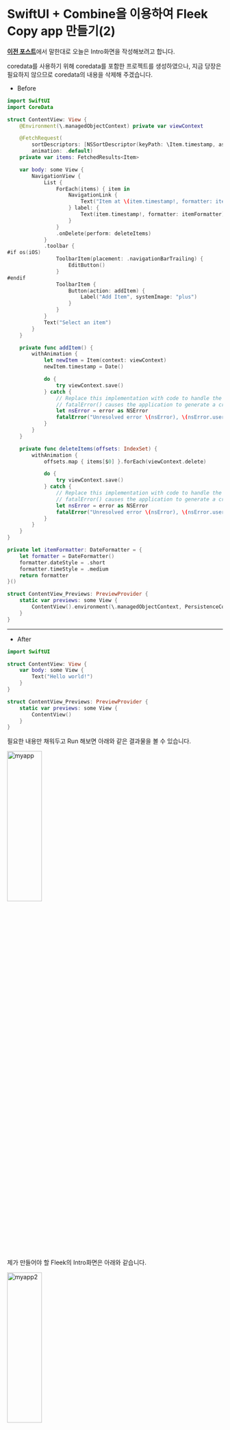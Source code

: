 # SwiftUI + Combine을 이용하여 Fleek Copy app 만들기(2)

[**이전 포스트**](https://aske0115.github.io/develop/2023-03-17-fleekCopy/)에서 말한대로 오늘은 Intro화면을 작성해보려고 합니다.

coredata를 사용하기 위해 coredata를 포함한 프로젝트를 생성하였으나, 지금 당장은 필요하지 않으므로 coredata의 내용을 삭제해 주겠습니다.

- Before

```swift
import SwiftUI
import CoreData

struct ContentView: View {
    @Environment(\.managedObjectContext) private var viewContext

    @FetchRequest(
        sortDescriptors: [NSSortDescriptor(keyPath: \Item.timestamp, ascending: true)],
        animation: .default)
    private var items: FetchedResults<Item>

    var body: some View {
        NavigationView {
            List {
                ForEach(items) { item in
                    NavigationLink {
                        Text("Item at \(item.timestamp!, formatter: itemFormatter)")
                    } label: {
                        Text(item.timestamp!, formatter: itemFormatter)
                    }
                }
                .onDelete(perform: deleteItems)
            }
            .toolbar {
#if os(iOS)
                ToolbarItem(placement: .navigationBarTrailing) {
                    EditButton()
                }
#endif
                ToolbarItem {
                    Button(action: addItem) {
                        Label("Add Item", systemImage: "plus")
                    }
                }
            }
            Text("Select an item")
        }
    }

    private func addItem() {
        withAnimation {
            let newItem = Item(context: viewContext)
            newItem.timestamp = Date()

            do {
                try viewContext.save()
            } catch {
                // Replace this implementation with code to handle the error appropriately.
                // fatalError() causes the application to generate a crash log and terminate. You should not use this function in a shipping application, although it may be useful during development.
                let nsError = error as NSError
                fatalError("Unresolved error \(nsError), \(nsError.userInfo)")
            }
        }
    }

    private func deleteItems(offsets: IndexSet) {
        withAnimation {
            offsets.map { items[$0] }.forEach(viewContext.delete)

            do {
                try viewContext.save()
            } catch {
                // Replace this implementation with code to handle the error appropriately.
                // fatalError() causes the application to generate a crash log and terminate. You should not use this function in a shipping application, although it may be useful during development.
                let nsError = error as NSError
                fatalError("Unresolved error \(nsError), \(nsError.userInfo)")
            }
        }
    }
}

private let itemFormatter: DateFormatter = {
    let formatter = DateFormatter()
    formatter.dateStyle = .short
    formatter.timeStyle = .medium
    return formatter
}()

struct ContentView_Previews: PreviewProvider {
    static var previews: some View {
        ContentView().environment(\.managedObjectContext, PersistenceController.preview.container.viewContext)
    }
}
```

---

- After

```swift
import SwiftUI

struct ContentView: View {
    var body: some View {
        Text("Hello world!")
    }
}

struct ContentView_Previews: PreviewProvider {
    static var previews: some View {
        ContentView()
    }
}
```

필요한 내용만 채워두고 Run 해보면 아래와 같은 결과물을 볼 수 있습니다.

<img src="/assets/img/blog/fleekCopy/myapp.png" width="40%" height="30%" title="CopyApp" alt="myapp"></img>   

제가 만들어야 할 Fleek의 Intro화면은 아래와 같습니다.

<img src="/assets/img/blog/fleekCopy/fleekintro.png" width="40%" height="30%" title="Fleek" alt="myapp2"></img>

---

- Fleek 로고가 위치해있고
- 아래 Text가 있으며,
- 바로 아래는 Loading Bar가 있습니다.
- Background는 Black 색상을 가지고 있습니다.

위 View를 코드로 나타내보겠습니다.

```swift
import SwiftUI

struct ContentView: View  {
    let workoutDateRange = Date()...Date().addingTimeInterval(3)
    var body: some View {
        GeometryReader { geo  in
            VStack {
                Text("FLEEK")
                    .foregroundColor(.red)
                    .fontWeight(.heavy)
                    .font(.largeTitle)
                Text("당신의 운동을 의미있게!")
                    .foregroundColor(.white)
                ProgressView(timerInterval: workoutDateRange, countsDown: false)
                    .tint(.red)
                    .frame(width: 160)
            }
            .frame(minWidth: geo.size.width, maxWidth: .infinity, maxHeight: .infinity)
            .background(.black)
        }
    }
}

struct ContentView_Previews: PreviewProvider {
    static var previews: some View {
        ContentView()
    }
}
```

---

위 코드를 실행한 결과는 아래와 같습니다.

<img src="/assets/img/blog/fleekCopy/stopintro.jpeg" width="40%" height="30%" title="Fleek2" alt="myapp3"></img>   


> 로고까지 동일하게 맞추지는 않겠습니다.
> 

---

코드에서 사용된 컴포넌트들에 대한 간략한 설명을 해보도록 하겠습니다.

- GeometryReader
    
    ![GeometryReader](/assets/img/blog/fleekCopy/geometryreader.png)
    
    - 공식문서에서 설명하는 것 처럼 “Contents 의 사이즈와 위치를 자체 크기의 좌표 및 공간으로 나타내는 컨테이너 뷰” 입니다.
    - 해당 메소드를 최상단으로 감싸준 이유는, 디바이스의 크기를 GeometryProxy를 통해 얻어와 꽉찬 화면을 띄워주기 위함입니다.
    
    ```swift
    @frozen public struct GeometryReader<Content> : View where Content : View {
    
        public var content: (GeometryProxy) -> Content
    
        @inlinable public init(@ViewBuilder content: @escaping (GeometryProxy) -> Content)
    
        /// The type of view representing the body of this view.
        ///
        /// When you create a custom view, Swift infers this type from your
        /// implementation of the required ``View/body-swift.property`` property.
        public typealias Body = Never
    }
    ```
    
    - 코드를 보면 GeomertyProxy를 @escaping closure를 통해 전달해 주는 것을 볼 수 있습니다.
- Geomerty Proxy에는 과연 무슨 정보가 있을까요?
    
    ```swift
    public struct GeometryProxy {
    
        /// The size of the container view.
        public var size: CGSize { get }
    
        /// Resolves the value of `anchor` to the container view.
        public subscript<T>(anchor: Anchor<T>) -> T { get }
    
        /// The safe area inset of the container view.
        public var safeAreaInsets: EdgeInsets { get }
    
        /// Returns the container view's bounds rectangle, converted to a defined
        /// coordinate space.
        public func frame(in coordinateSpace: CoordinateSpace) -> CGRect
    }
    ```
    
    - containerView의 size , layout anchor, safeAreaInsets, frame 등 좌표계와 크기에 관한 정보가 담겨있는 것을 확인할 수 있습니다.
    - 따라서 최상단을 GeometryReader로 감싸고, Geomerty Proxy를 통해 각 Component들의 frame을 정해주기 위해 사용하였습니다.
    
    ```swift
     GeometryReader { geo in
                ...
                }
    						//여기서 geo(GeometryProxy)의 정보를 가지고 frame을 잡아주고 있습니다.
                .frame(minWidth: geo.size.width, maxWidth: .infinity, maxHeight: .infinity)
       
            }
    ```
    

---

- VStack
    - vertical line(수직)으로 subview들을 정렬해주는 뷰입니다.

![스크린샷 2023-03-18 오후 8.52.54.png](/assets/img/blog/fleekCopy/vstack.png)

---

- Text
    - Text는 말그대로 text(문자열)을 나타내주는 view입니다.
        
        ![스크린샷 2023-03-18 오후 8.56.27.png](/assets/img/blog/fleekCopy/text.png)
        
    - 코드로 살펴보면 “FLEEK”, “당신의 운동을 의미있게!” 2가지의 문자열을 노출해주는 것을 알 수 있습니다.
    - “FLEEK” Text의 속성은 글자색 (빨강), 폰트는 두껍게, 폰트크기는 largeTitle로 정해주었습니다.
    - “당신의 운동을 의미있게!” Text 속성은 글자색만 흰색으로 정해주었습니다.

> VStack아래에 2개의 Text를 순서대로 노출한 결과, VStack의 설명대로 수직으로 정렬해서 보여주는 것을 알 수 있습니다.
> 

---

- ProgressView
    - 로딩바 혹은 다운로드 진행 등, 진행상황에 대한 진행도를 표시하는 뷰입니다.
        
        ![스크린샷 2023-03-18 오후 9.00.15.png](/assets/img/blog/fleekCopy/progressview.png)
        
    - 코드에서는 timerInterval을 줘서 해당 초만큼 progress가 진행되도록 적용하였습니다.
        - 현재시간에서 3초 후까지의 timerInterval을 적용하여 3초동안 Progress가 진행되도록 하였습니다.
    - progressView에서는 tintColor를 변경해야 진행되는 progressBar의 value가 해당 색상으로 표시됩니다.(.red)

> VStack의 frame을 기기 size로 조절해주었고, 백그라운드는 black으로 정해주었습니다.
> 

---

위 코드를 적용하여 실행하면 다음과 같은 결과가 나옵니다.

![Simulator Screen Recording - iPhone 14 Pro - 2023-03-18 at 21.08.19.gif](/assets/img/blog/fleekCopy/white.gif)

---

이렇게 해서 간단하게 Intro화면을 만들어보았습니다.

위 영상에서 한가지 흠이 있는데요.

최초 실행 시 흰색 화면 → 검정화면 인트로로 변경되는 것이 조금은 신경쓰입니다.

해당 현상을 수정하기 전에 이전 글을 잠시 링크하도록 하겠습니다. [**SwiftUI LaunchScreen](https://aske0115.github.io/develop/2023-03-07-swiftui-fullscreen/)**  

- 해당 글 하단에 보면 Info.plist에서 LaunchScreen에 대한 내용이 나옵니다.
- LaunchScreen에 대한 키를 만들어두고 BackgroundColor를 black으로 적용해보겠습니다.

---

![스크린샷 2023-03-18 오후 9.13.30.png](/assets/img/blog/fleekCopy/assetColor.png)

> Asset에 이미지 셋을 추가하여 LaunchColor로 이름을 정해주었고, black 색상으로 설정해주었습니다.
> 

---

![스크린샷 2023-03-18 오후 9.14.39.png](/assets/img/blog/fleekCopy/infoplist.png)

> 그 후, Info탭으로 가서 해당 Property를 생성하고 BackgroundColor를 LaunchColor로 설정합니다.
> 

---

다시한번 실행해 보겠습니다.

![Simulator Screen Recording - iPhone 14 Pro - 2023-03-18 at 21.15.33.gif](/assets/img/blog/fleekCopy/black.gif)

원하던 대로 검정화면이 노출되고 이후 IntroView가 노출되어 어색하지 않은 모습을 보여줍니다.

다음 글에서는 Intro 진입 후 만나게 되는 메인화면을 만들어 보도록 하겠습니다.

감사합니다.
